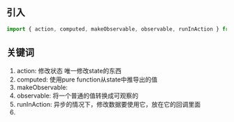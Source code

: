 ## 引入

```js
import { action, computed, makeObservable, observable, runInAction } from 'mobx'
```

## 关键词

1. action: 修改状态 唯一修改state的东西
2. computed: 使用pure function从state中推导出的值
3. makeObservable:
4. observable: 将一个普通的值转换成可观察的
5. runInAction: 异步的情况下，修改数据要使用它，放在它的回调里面
6. 